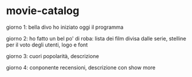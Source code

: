 # movie-catalog

giorno 1: bella divo ho iniziato oggi il programma

giorno 2: ho fatto un bel po' di roba: lista dei film divisa dalle serie, stelline per il voto degli utenti, logo e font

giorno 3: cuori popolarità, descrizione

giorno 4: conponente recensioni, descrizione con show more